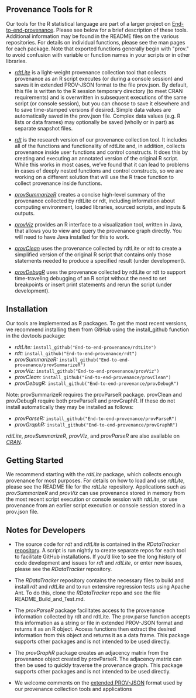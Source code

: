 ## Provenance Tools for R

Our tools for the R statistical language are part of a larger project on [End-to-end-provenance](https://github.com/End-to-end-provenance/End-to-end-provenance.github.io/blob/master/README.md). Please see below for a brief description  of these tools. Additional information may be found in the README files on the various repositories. For details on individual functions, please see the man pages for each package. Note that exported functions generally begin with "prov." to avoid confusion with variable or function names in your scripts or in other libraries.

* [*rdtLite*](https://github.com/End-to-end-provenance/rdtLite/blob/master/README.md) is a light-weight provenance collection tool that collects provenance as an R script executes (or during a console session) and saves it in extended PROV-JSON format to the file prov.json.  By default, this file is written to the R session temporary directory (to meet CRAN requirements) and is overwritten in subsequent executions of the same script (or console session), but you can choose to save it elsewhere and to save time-stamped versions if desired.  Simple data values are automatically saved in the prov.json file.  Complex data values (e.g. R lists or data frames) may optionally be saved (wholly or in part) as separate snapshot files.

* [*rdt*](https://github.com/End-to-end-provenance/rdt/blob/master/README.md) is the research version of our provenance collection tool.  It includes all of the functions and functionality of rdtLite and, in addition, collects provenance inside user functions and control constructs.  It does this by creating and executing an annotated version of the original R script.  While this works in most cases, we’ve found that it can lead to problems in cases of deeply nested functions and control constructs, so we are working on a different solution that will use the R trace function to collect provenance inside functions.

* [*provSummarizeR*](https://github.com/End-to-end-provenance/provSummarizeR/blob/master/README.md) creates a concise high-level summary of the provenance collected by rdtLite or rdt, including information about computing environment, loaded libraries, sourced scripts, and inputs & outputs.

* [*provViz*](https://github.com/End-to-end-provenance/provViz/blob/master/README.md) provides an R interface to a visualization tool, written in Java, that allows you to view and query the provenance graph directly.  You will need to have Java installed for this to work.

* [*provClean*](https://github.com/End-to-end-provenance/provClean/blob/master/README.md) uses the provenance collected by rdtLite or rdt to create a simplified version of the original R script that contains only those statements needed to produce a specified result (under development).

* [*provDebugR*](https://github.com/End-to-end-provenance/provDebugR/blob/master/README.md) uses the provenance collected by rdtLite or rdt to support time-traveling debugging of an R script without the need to set breakpoints or insert print statements and rerun the script (under development).

## Installation

Our tools are implemented as R packages. To get the most recent versions, we recommend installing them from GitHub using the install_github function in the devtools package:

* *rdtLite:* `install_github("End-to-end-provenance/rdtLite")`
* *rdt:* `install_github("End-to-end-provenance/rdt")`
* *provSummarizeR:* `install_github("End-to-end-provenance/provSummarizeR")`
* *provViz:* `install_github("End-to-end-provenance/provViz")`
* *provClean:* `install_github("End-to-end-provenance/provClean")`
* *provDebugR:* `install_github("End-to-end-provenance/provDebugR")`

Note: provSummarizeR requires the provParseR package. provClean and provDebugR require both provParseR and provGraphR. If these do not install automatically they may be installed as follows:

* *provParseR:* `install_github("End-to-end-provenance/provParseR")`
* *provGraphR:* `install_github("End-to-end-provenance/provGraphR")`

*rdtLite*, *provSummarizeR*, *provViz*, and *provParseR* are also available on [*CRAN*](https://cran.r-project.org/).

## Getting Started

We recommend starting with the *rdtLite* package, which collects enough provenance for most purposes. For details on how to load and use *rdtLite*, please see the README file for the *rdtLite* repository. Applications such as *provSummarizeR* and *provViz* can use provenance stored in memory from the most recent script execution or console session with *rdtLite*, or use provenance from an earlier script execution or console session stored in a prov.json file.

## Notes for Developers

* The source code for *rdt* and *rdtLite* is contained in the *RDataTracker* [repository](https://github.com/End-to-end-provenance/RDataTracker). A script is run nightly to create separate repos for each tool to facilitate GitHub installations.  If you’d like to see the long history of code development and issues for *rdt* and *rdtLite*, or enter new issues, please see the *RDataTracker* repository.

* The *RDataTracker* repository contains the necessary files to build and install *rdt* and *rdtLite* and to run extensive regression tests using Apache Ant. To do this, clone the *RDataTracker* repo and see the file README_Build_and_Test.md.

* The *provParseR* package facilitates access to the provenance information collected by rdt and rdtLite. The prov.parse function accepts this information as a string or file in extended PROV-JSON format and returns it as an R object. Access functions then extract the desired information from this object and returns it as a data frame. This package supports other packages and is not intended to be used directly.

* The *provGraphR* package creates an adjacency matrix from the provenance object created by provParseR.  The adjacency matrix can then be used to quickly traverse the provenance graph. This package supports other packages and is not intended to be used directly.

* We welcome comments on the [extended PROV-JSON](https://github.com/End-to-end-provenance/ExtendedProvJson/blob/master/JSON-format.md) format used by our provenance collection tools and applications
